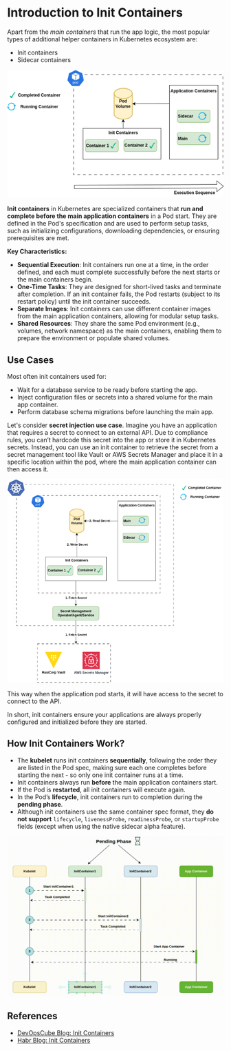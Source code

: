 # Introduction to Init Containers

Apart from the *main containers* that run the app logic, the most popular types of additional helper containers in Kubernetes ecosystem are:
- Init containers
- Sidecar containers

![](../../img/init_containers.png)

**Init containers** in Kubernetes are specialized containers that **run and complete before the main application containers** in a Pod start. They are defined in the Pod's specification and are used to perform setup tasks, such as initializing configurations, downloading dependencies, or ensuring prerequisites are met.

**Key Characteristics:**
- **Sequential Execution**: Init containers run one at a time, in the order defined, and each must complete successfully before the next starts or the main containers begin.
- **One-Time Tasks**: They are designed for short-lived tasks and terminate after completion. If an init container fails, the Pod restarts (subject to its restart policy) until the init container succeeds.
- **Separate Images**: Init containers can use different container images from the main application containers, allowing for modular setup tasks.
- **Shared Resources**: They share the same Pod environment (e.g., volumes, network namespace) as the main containers, enabling them to prepare the environment or populate shared volumes.

## Use Cases

Most often init containers used for:
- Wait for a database service to be ready before starting the app.
- Inject configuration files or secrets into a shared volume for the main app container.
- Perform database schema migrations before launching the main app.

Let's consider **secret injection use case**. Imagine you have an application that requires a secret to connect to an external API. Due to compliance rules, you can’t hardcode this secret into the app or store it in Kubernetes secrets. Instead, you can use an init container to retrieve the secret from a secret management tool like Vault or AWS Secrets Manager and place it in a specific location within the pod, where the main application container can then access it.

![](../../img/init_containers_secret_injection.png)

This way when the application pod starts, it will have access to the secret to connect to the API.

In short, init containers ensure your applications are always properly configured and initialized before they are started.

## How Init Containers Work?


* The **kubelet** runs init containers **sequentially**, following the order they are listed in the Pod spec, making sure each one completes before starting the next - so only one init container runs at a time.
* Init containers always run **before** the main application containers start.
* If the Pod is **restarted**, all init containers will execute again.
* In the Pod’s **lifecycle**, init containers run to completion during the **pending phase**.
* Although init containers use the same container spec format, they **do not support** `lifecycle`, `livenessProbe`, `readinessProbe`, or `startupProbe` fields (except when using the native sidecar alpha feature).

![](../../img/init_containers_workings.gif)


## References
- [DevOpsCube Blog: Init Containers](https://devopscube.com/kubernetes-init-containers/)
- [Habr Blog: Init Containers](https://habr.com/ru/companies/oleg-bunin/articles/761662/)
